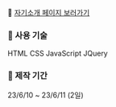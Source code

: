 🔗 [자기소개 페이지 보러가기](https://parkjooyoung0608.github.io/about_me/index.html)



### 📌 사용 기술
HTML CSS JavaScript JQuery

### 📌 제작 기간
23/6/10 ~ 23/6/11 (2일)

